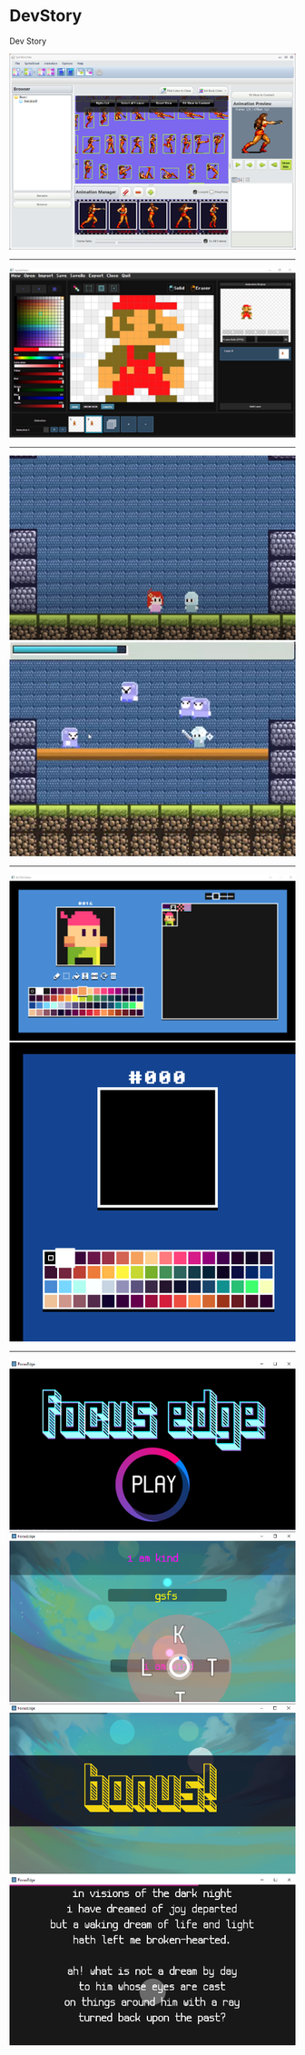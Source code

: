 # DevStory
Dev Story

![Sprite Vortex (Spritesheet Animation Builder)](/portfolio_1.png?raw=true "Sprite Vortex (Spritesheet Animation Builder)")
___
![SpriteMator (Sprite Painter and Animator)](/portfolio.jpg?raw=true "SpriteMator (Sprite Painter and Animator)")
___
![Little Knight Stompers Invasion (HTML5 Mini Game)](/portfolio_4.png?raw=true "Little Knight Stompers Invasion (HTML5 Mini Game)")
![Little Knight Stompers Invasion (HTML5 Mini Game)](/portfolio_5.png?raw=true "Little Knight Stompers Invasion (HTML5 Mini Game)")
___
![WIP Game IDE, design based on TIC-80](/portfolio_6.png?raw=true "WIP Game IDE, design based on TIC-80")
![WIP Game IDE, design based on TIC-80](/screen_1.png?raw=true "WIP Game IDE, design based on TIC-80")
___
![Focus Edge Alpha (Mobile Game)](/focus_edge_title.png?raw=true "Focus Edge Alpha (Mobile Game)")
![Focus Edge Alpha (Mobile Game)](/focus_edge_alpha_gameplay1.png?raw=true "Focus Edge Alpha (Mobile Game)")
![Focus Edge Alpha (Mobile Game)](/focus_edge_alpha_gameplay2.png?raw=true "Focus Edge Alpha (Mobile Game)")
![Focus Edge Alpha (Mobile Game)](/focus_edge_alpha_gameplay3.png?raw=true "Focus Edge Alpha (Mobile Game)")
